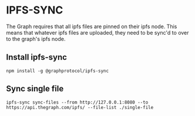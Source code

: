 # IPFS-SYNC
The Graph requires that all ipfs files are pinned on their ipfs node. This means that whatever ipfs files are uploaded,
they need to be sync'd to over to the graph's ipfs node.

## Install ipfs-sync
    npm install -g @graphprotocol/ipfs-sync

## Sync single file
    ipfs-sync sync-files --from	http://127.0.0.1:8080 --to https://api.thegraph.com/ipfs/ --file-list ./single-file